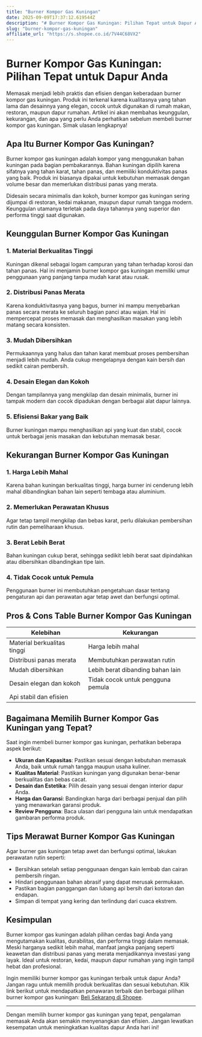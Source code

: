 ```yaml
---
title: "Burner Kompor Gas Kuningan"
date: 2025-09-09T17:37:12.619544Z
description: "# Burner Kompor Gas Kuningan: Pilihan Tepat untuk Dapur Anda..."
slug: "burner-kompor-gas-kuningan"
affiliate_url: "https://s.shopee.co.id/7V44C68VX2"
---
```

# Burner Kompor Gas Kuningan: Pilihan Tepat untuk Dapur Anda

Memasak menjadi lebih praktis dan efisien dengan keberadaan burner kompor gas kuningan. Produk ini terkenal karena kualitasnya yang tahan lama dan desainnya yang elegan, cocok untuk digunakan di rumah makan, restoran, maupun dapur rumahan. Artikel ini akan membahas keunggulan, kekurangan, dan apa yang perlu Anda perhatikan sebelum membeli burner kompor gas kuningan. Simak ulasan lengkapnya!

## Apa Itu Burner Kompor Gas Kuningan?

Burner kompor gas kuningan adalah kompor yang menggunakan bahan kuningan pada bagian pembakarannya. Bahan kuningan dipilih karena sifatnya yang tahan karat, tahan panas, dan memiliki konduktivitas panas yang baik. Produk ini biasanya dipakai untuk kebutuhan memasak dengan volume besar dan memerlukan distribusi panas yang merata.

Didesain secara minimalis dan kokoh, burner kompor gas kuningan sering dijumpai di restoran, kedai makanan, maupun dapur rumah tangga modern. Keunggulan utamanya terletak pada daya tahannya yang superior dan performa tinggi saat digunakan.

## Keunggulan Burner Kompor Gas Kuningan

### 1. Material Berkualitas Tinggi
Kuningan dikenal sebagai logam campuran yang tahan terhadap korosi dan tahan panas. Hal ini menjamin burner kompor gas kuningan memiliki umur penggunaan yang panjang tanpa mudah karat atau rusak.

### 2. Distribusi Panas Merata
Karena konduktivitasnya yang bagus, burner ini mampu menyebarkan panas secara merata ke seluruh bagian panci atau wajan. Hal ini mempercepat proses memasak dan menghasilkan masakan yang lebih matang secara konsisten.

### 3. Mudah Dibersihkan
Permukaannya yang halus dan tahan karat membuat proses pembersihan menjadi lebih mudah. Anda cukup mengelapnya dengan kain bersih dan sedikit cairan pembersih.

### 4. Desain Elegan dan Kokoh
Dengan tampilannya yang mengkilap dan desain minimalis, burner ini tampak modern dan cocok dipadukan dengan berbagai alat dapur lainnya.

### 5. Efisiensi Bakar yang Baik
Burner kuningan mampu menghasilkan api yang kuat dan stabil, cocok untuk berbagai jenis masakan dan kebutuhan memasak besar.

## Kekurangan Burner Kompor Gas Kuningan

### 1. Harga Lebih Mahal
Karena bahan kuningan berkualitas tinggi, harga burner ini cenderung lebih mahal dibandingkan bahan lain seperti tembaga atau aluminium.

### 2. Memerlukan Perawatan Khusus
Agar tetap tampil mengkilap dan bebas karat, perlu dilakukan pembersihan rutin dan pemeliharaan khusus.

### 3. Berat Lebih Berat
Bahan kuningan cukup berat, sehingga sedikit lebih berat saat dipindahkan atau dibersihkan dibandingkan tipe lain.

### 4. Tidak Cocok untuk Pemula
Penggunaan burner ini membutuhkan pengetahuan dasar tentang pengaturan api dan perawatan agar tetap awet dan berfungsi optimal.

## Pros & Cons Table Burner Kompor Gas Kuningan

| Kelebihan                                | Kekurangan                                   |
|------------------------------------------|----------------------------------------------|
| Material berkualitas tinggi            | Harga lebih mahal                          |
| Distribusi panas merata                | Membutuhkan perawatan rutin               |
| Mudah dibersihkan                      | Lebih berat dibanding bahan lain         |
| Desain elegan dan kokoh               | Tidak cocok untuk pengguna pemula      |
| Api stabil dan efisien                  |                                              |

## Bagaimana Memilih Burner Kompor Gas Kuningan yang Tepat?

Saat ingin membeli burner kompor gas kuningan, perhatikan beberapa aspek berikut:

- **Ukuran dan Kapasitas**: Pastikan sesuai dengan kebutuhan memasak Anda, baik untuk rumah tangga maupun usaha kuliner.
- **Kualitas Material**: Pastikan kuningan yang digunakan benar-benar berkualitas dan bebas cacat.
- **Desain dan Estetika**: Pilih desain yang sesuai dengan interior dapur Anda.
- **Harga dan Garansi**: Bandingkan harga dari berbagai penjual dan pilih yang menawarkan garansi produk.
- **Review Pengguna**: Baca ulasan dari pengguna lain untuk mendapatkan gambaran performa produk.

## Tips Merawat Burner Kompor Gas Kuningan

Agar burner gas kuningan tetap awet dan berfungsi optimal, lakukan perawatan rutin seperti:

- Bersihkan setelah setiap penggunaan dengan kain lembab dan cairan pembersih ringan.
- Hindari penggunaan bahan abrasif yang dapat merusak permukaan.
- Pastikan bagian panggangan dan lubang api bersih dari kotoran dan endapan.
- Simpan di tempat yang kering dan terlindung dari cuaca ekstrem.

## Kesimpulan

Burner kompor gas kuningan adalah pilihan cerdas bagi Anda yang mengutamakan kualitas, durabilitas, dan performa tinggi dalam memasak. Meski harganya sedikit lebih mahal, manfaat jangka panjang seperti keawetan dan distribusi panas yang merata menjadikannya investasi yang layak. Ideal untuk restoran, kedai, maupun dapur rumahan yang ingin tampil hebat dan profesional.

Ingin memiliki burner kompor gas kuningan terbaik untuk dapur Anda? Jangan ragu untuk memilih produk berkualitas dan sesuai kebutuhan. Klik link berikut untuk mendapatkan penawaran terbaik dan berbagai pilihan burner kompor gas kuningan: [Beli Sekarang di Shopee](https://s.shopee.co.id/7V44C68VX2).

---

Dengan memilih burner kompor gas kuningan yang tepat, pengalaman memasak Anda akan semakin menyenangkan dan efisien. Jangan lewatkan kesempatan untuk meningkatkan kualitas dapur Anda hari ini!
